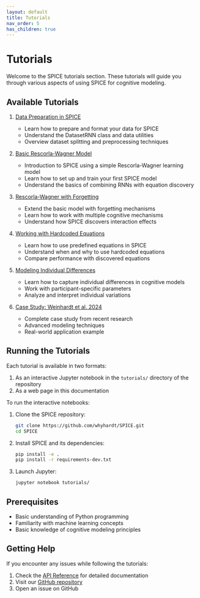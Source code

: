 ```yaml
---
layout: default
title: Tutorials
nav_order: 5
has_children: true
---
```


# Tutorials

Welcome to the SPICE tutorials section. These tutorials will guide you through various aspects of using SPICE for cognitive modeling.

## Available Tutorials

1. [Data Preparation in SPICE](tutorials/0_data_preparation.html)
   - Learn how to prepare and format your data for SPICE
   - Understand the DatasetRNN class and data utilities
   - Overview dataset splitting and preprocessing techniques

2. [Basic Rescorla-Wagner Model](tutorials/1_rescorla_wagner.html)
   - Introduction to SPICE using a simple Rescorla-Wagner learning model
   - Learn how to set up and train your first SPICE model
   - Understand the basics of combining RNNs with equation discovery

3. [Rescorla-Wagner with Forgetting](tutorials/2_rescorla_wagner_forgetting.html)
   - Extend the basic model with forgetting mechanisms
   - Learn how to work with multiple cognitive mechanisms
   - Understand how SPICE discovers interaction effects

4. [Working with Hardcoded Equations](tutorials/3_hardcoded_equations.html)
   - Learn how to use predefined equations in SPICE
   - Understand when and why to use hardcoded equations
   - Compare performance with discovered equations

5. [Modeling Individual Differences](tutorials/4_individual_differences.html)
   - Learn how to capture individual differences in cognitive models
   - Work with participant-specific parameters
   - Analyze and interpret individual variations

6. [Case Study: Weinhardt et al. 2024](tutorials/5_weinhardt_2024.html)
   - Complete case study from recent research
   - Advanced modeling techniques
   - Real-world application example

## Running the Tutorials

Each tutorial is available in two formats:
1. As an interactive Jupyter notebook in the `tutorials/` directory of the repository
2. As a web page in this documentation

To run the interactive notebooks:

1. Clone the SPICE repository:
   ```bash
   git clone https://github.com/whyhardt/SPICE.git
   cd SPICE
   ```

2. Install SPICE and its dependencies:
   ```bash
   pip install -e .
   pip install -r requirements-dev.txt
   ```

3. Launch Jupyter:
   ```bash
   jupyter notebook tutorials/
   ```

## Prerequisites

- Basic understanding of Python programming
- Familiarity with machine learning concepts
- Basic knowledge of cognitive modeling principles

## Getting Help

If you encounter any issues while following the tutorials:
1. Check the [API Reference](../api.html) for detailed documentation
2. Visit our [GitHub repository](https://github.com/whyhardt/SPICE)
3. Open an issue on GitHub 